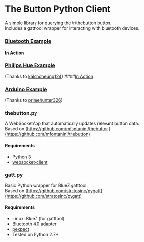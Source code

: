 # The Button Python Client

A simple library for querying the /r/thebutton button.  
Includes a gatttool wrapper for interacting with bluetooth devices.

### [Bluetooth Example](https://github.com/ALPSquid/thebutton-monitor/blob/master/src/examples/bluetooth_example.py)
#### [In Action](https://gfycat.com/FrankCorruptJackal)

### [Philips Hue Example](https://github.com/ALPSquid/thebutton-monitor/blob/master/src/examples/hue_example.py)  
(Thanks to [kaloncheung124](https://github.com/kaloncheung124/thebutton-monitor))
####[In Action](https://gfycat.com/CheapPopularAustraliankestrel)

### [Arduino Example](https://github.com/ALPSquid/thebutton-monitor/blob/master/src/examples/arduino_example.py)  
(Thanks to [primehunter326](https://github.com/primehunter326/thebutton-monitor))

### thebutton.py
A WebSocketApp that automatically updates relevant button data.  
Based on [https://github.com/mfontanini/thebutton](https://github.com/mfontanini/thebutton)

#### Requirements
- Python 3
- [websocket-client](https://pypi.python.org/pypi/websocket-client)


### gatt.py
Basic Python wrapper for BlueZ gatttool.  
Based on [https://github.com/stratosinc/pygatt](https://github.com/stratosinc/pygatt)

#### Requirements
- Linux: BlueZ (for gatttool)
- Bluetooth 4.0 adapter
- [pexpect](https://pypi.python.org/pypi/pexpect)
- Tested on Python 2.7+
